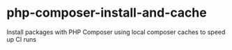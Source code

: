 # php-composer-install-and-cache
Install packages with PHP Composer using local composer caches to speed up CI runs
